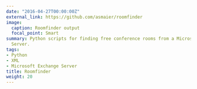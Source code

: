 ```yaml
---
date: "2016-04-27T00:00:00Z"
external_link: https://github.com/asmaier/roomfinder
image:
  caption: Roomfinder output
  focal_point: Smart
summary: Python scripts for finding free conference rooms from a Microsoft Exchange
  Server.
tags:
- Python
- XML
- Microsoft Exchange Server
title: Roomfinder
weight: 20
---
```

